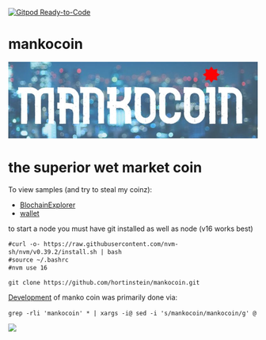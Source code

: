 [![Gitpod Ready-to-Code](https://img.shields.io/badge/Gitpod-Ready--to--Code-blue?logo=gitpod)](https://gitpod.io/#https://github.com/hortinstein/mankocoin/) 

# mankocoin
![](/assets/logo.JPG)
# the superior wet market coin

To view samples (and try to steal my coinz): 
- [BlochainExplorer](http://159.223.96.145:8080/#/)
- [wallet](http://159.223.96.145:8081/#/)

to start a node you must have git installed as well as node (v16 works best)
```
#curl -o- https://raw.githubusercontent.com/nvm-sh/nvm/v0.39.2/install.sh | bash
#source ~/.bashrc
#nvm use 16
```

```
git clone https://github.com/hortinstein/mankocoin.git
```


[Development](https://lhartikk.github.io/) of manko coin was primarily done via: 

```grep -rli 'mankocoin' * | xargs -i@ sed -i 's/mankocoin/mankocoin/g' @```

![](/assets/7stars.jpg)
